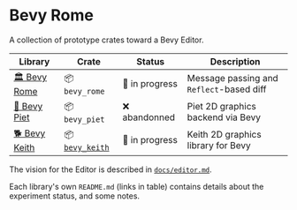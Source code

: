 # Bevy Rome

A collection of prototype crates toward a Bevy Editor.

| Library | Crate | Status | Description |
|---|---|---|---|
| [🏛️ Bevy Rome](./bevy_rome/) | 📦 `bevy_rome` | 🚧 in progress | Message passing and `Reflect`-based diff |
| [🎨 Bevy Piet](./bevy_piet/) | 📦 `bevy_piet` | ❌ abandonned | Piet 2D graphics backend via Bevy |
| [🐕 Bevy Keith](./bevy_keith/) | 📦 [`bevy_keith`](https://crates.io/crates/bevy_keith) | 🚧 in progress | Keith 2D graphics library for Bevy |

The vision for the Editor is described in [`docs/editor.md`](./docs/editor.md).

Each library's own `README.md` (links in table) contains details about the experiment status, and some notes.
